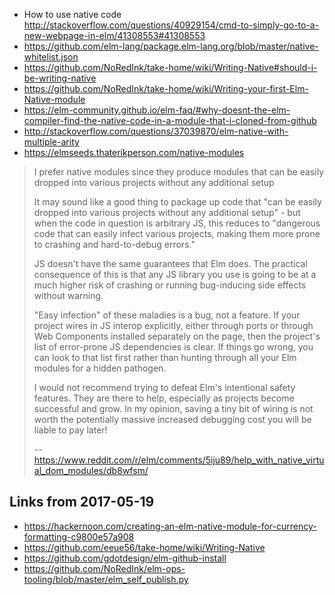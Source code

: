 - How to use native code http://stackoverflow.com/questions/40929154/cmd-to-simply-go-to-a-new-webpage-in-elm/41308553#41308553
- https://github.com/elm-lang/package.elm-lang.org/blob/master/native-whitelist.json
- https://github.com/NoRedInk/take-home/wiki/Writing-Native#should-i-be-writing-native
- https://github.com/NoRedInk/take-home/wiki/Writing-your-first-Elm-Native-module
- https://elm-community.github.io/elm-faq/#why-doesnt-the-elm-compiler-find-the-native-code-in-a-module-that-i-cloned-from-github
- http://stackoverflow.com/questions/37039870/elm-native-with-multiple-arity
- https://elmseeds.thaterikperson.com/native-modules

>I prefer native modules since they produce modules that can be easily dropped into various projects without any additional setup
>
>It may sound like a good thing to package up code that "can be easily dropped into various projects without any additional setup" - but when the code in question is arbitrary JS, this reduces to "dangerous code that can easily infect various projects, making them more prone to crashing and hard-to-debug errors."
>
>JS doesn't have the same guarantees that Elm does. The practical consequence of this is that any JS library you use is going to be at a much higher risk of crashing or running bug-inducing side effects without warning.
>
>"Easy infection" of these maladies is a bug, not a feature. If your project wires in JS interop explicitly, either through ports or through Web Components installed separately on the page, then the project's list of error-prone JS dependencies is clear. If things go wrong, you can look to that list first rather than hunting through all your Elm modules for a hidden pathogen.
>
>I would not recommend trying to defeat Elm's intentional safety features. They are there to help, especially as projects become successful and grow. In my opinion, saving a tiny bit of wiring is not worth the potentially massive increased debugging cost you will be liable to pay later!
>
>-- https://www.reddit.com/r/elm/comments/5iju89/help_with_native_virtual_dom_modules/db8wfsm/

## Links from 2017-05-19

- https://hackernoon.com/creating-an-elm-native-module-for-currency-formatting-c9800e57a908
- https://github.com/eeue56/take-home/wiki/Writing-Native
- https://github.com/gdotdesign/elm-github-install
- https://github.com/NoRedInk/elm-ops-tooling/blob/master/elm_self_publish.py
